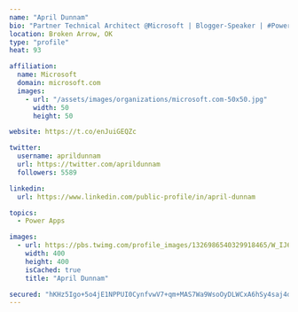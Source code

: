 ```yaml
---
name: "April Dunnam"
bio: "Partner Technical Architect @Microsoft | Blogger-Speaker | #PowerApps, #PowerAutomate, #Office365, #SharePoint | #WIT | #Karaoke Queen"
location: Broken Arrow, OK
type: "profile"
heat: 93

affiliation:
  name: Microsoft
  domain: microsoft.com
  images:
    - url: "/assets/images/organizations/microsoft.com-50x50.jpg"
      width: 50
      height: 50

website: https://t.co/enJuiGEQZc

twitter:
  username: aprildunnam
  url: https://twitter.com/aprildunnam
  followers: 5589

linkedin:
  url: https://www.linkedin.com/public-profile/in/april-dunnam

topics:
  - Power Apps

images:
  - url: https://pbs.twimg.com/profile_images/1326986540329918465/W_IJ6Ih2_400x400.jpg
    width: 400
    height: 400
    isCached: true
    title: "April Dunnam"

secured: "hKHz5Igo+5o4jE1NPPUI0CynfvwV7+qm+MAS7Wa9WsoOyDLWCxA6hSy4saj4dAGBbBEpigBpfUOpHC+O6jV/pI2ZGoy/8zp9JEysRMXMhP9i04TX0iUdMGQUKBiWjPkl7IB5f9ich7KCmNYc2FJnDiGpdjz8AWdTzzDKzie9FGbjOLRo1tEpa/KtklMPsJMiq+B/4vxVMRxj6kGMhmf18/FlbKOlY+1Qd+GejvcfqIOcl23rjxKL0ZN9nIBA9IKyhB4PHgI715Fuz2GMNgVZBzfJFD+bR4LdpeH3WU1Hf+Cuc3ItrTNfA2h60cQxbm4yvlBrr4TDZB7FIZ/y5Oea7eEEZX52ISgK8AvFJ4SRKxreG4Q6ydpGZi0tQlFDYdRIU3iXTBoBWPbfYy6+k9qrug==;lQBg83nqTsV/lrdNAIHAFQ=="
---
```


